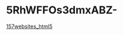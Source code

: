 # 5RhWFFOs3dmxABZ-
<a href="https://github.com/Rwjseng/105-website-page-html">157websites_html5</a>
